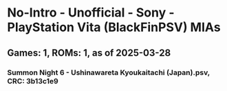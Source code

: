 # No-Intro - Unofficial - Sony - PlayStation Vita (BlackFinPSV) MIAs
## Games: 1, ROMs: 1, as of 2025-03-28

### Summon Night 6 - Ushinawareta Kyoukaitachi (Japan).psv, CRC: 3b13c1e9
